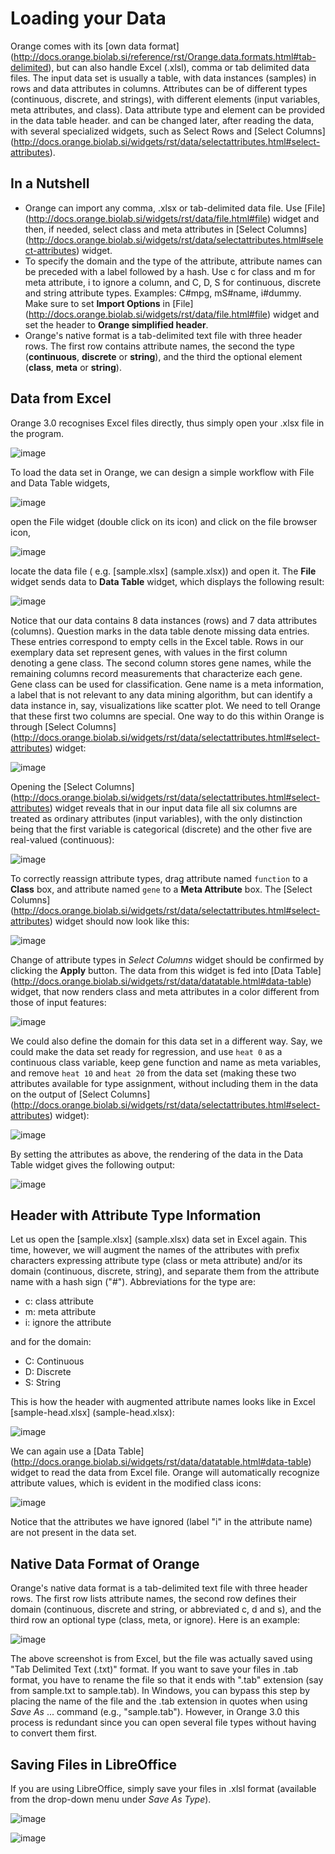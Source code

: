 Loading your Data
=================

Orange comes with its [own data format] (http://docs.orange.biolab.si/reference/rst/Orange.data.formats.html#tab-delimited), but can
also handle Excel (.xlsl), comma or tab delimited data files. The input data
set is usually a table, with data instances (samples) in rows and
data attributes in columns. Attributes can be of different types
(continuous, discrete, and strings), with different elements (input variables, meta
attributes, and class). Data attribute type and element can be provided
in the data table header. and can be changed later, after reading the
data, with several specialized widgets, such as Select Rows and [Select Columns] (http://docs.orange.biolab.si/widgets/rst/data/selectattributes.html#select-attributes).

In a Nutshell
-------------

-   Orange can import any comma, .xlsx or tab-delimited data file. Use [File] (http://docs.orange.biolab.si/widgets/rst/data/file.html#file)
    widget and then, if needed, select class and meta attributes in
    [Select Columns] (http://docs.orange.biolab.si/widgets/rst/data/selectattributes.html#select-attributes) widget.
-   To specify the domain and the type of the attribute, attribute names
    can be preceded with a label followed by a hash. Use c for class
    and m for meta attribute, i to ignore a column, and C, D, S for
    continuous, discrete and string attribute types. Examples: C\#mpg,
    mS\#name, i\#dummy. Make sure to set **Import Options** in [File] (http://docs.orange.biolab.si/widgets/rst/data/file.html#file)
    widget and set the header to **Orange simplified header**.
-   Orange's native format is a tab-delimited text file with three
    header rows. The first row contains attribute names, the second the
    type (**continuous**, **discrete** or **string**), and the third
    the optional element (**class**, **meta** or **string**).

Data from Excel
---------------

Orange 3.0 recognises Excel files directly, thus simply open your .xlsx file in the program.

![image](spreadsheet1.PNG)

To load the data set in Orange, we can design a simple workflow with
File and Data Table widgets,

![image](file-data-table-workflow.png)

open the File widget (double click on its icon) and click on the file
browser icon,

![image](loadingyourdata.png)

locate the data file ( e.g. [sample.xlsx] (sample.xlsx)) and open
it. The **File** widget sends data to **Data Table** widget, which displays the following result:

![image](file-widget.png)

Notice that our data contains 8 data instances (rows) and 7 data
attributes (columns).
Question marks in the data table denote missing data entries. These
entries correspond to empty cells in the Excel table. Rows in our
exemplary data set represent genes, with values in the first column
denoting a gene class. The second column stores gene names, while the
remaining columns record measurements that characterize each gene. Gene
class can be used for classification. Gene name is a meta information, a
label that is not relevant to any data mining algorithm, but can identify
a data instance in, say, visualizations like scatter plot. We need to
tell Orange that these first two columns are special. One way to do this
within Orange is through [Select Columns] (http://docs.orange.biolab.si/widgets/rst/data/selectattributes.html#select-attributes) widget:

![image](select-columns-schema.PNG)

Opening the [Select Columns] (http://docs.orange.biolab.si/widgets/rst/data/selectattributes.html#select-attributes) widget reveals that in our input data file
all six columns are treated as ordinary attributes (input variables),
with the only distinction being that the first variable is categorical
(discrete) and the other five are real-valued (continuous):

![image](select-columns-start.PNG)

To correctly reassign attribute types, drag attribute named `function`
to a **Class** box, and attribute named `gene` to a **Meta Attribute**
box. The [Select Columns] (http://docs.orange.biolab.si/widgets/rst/data/selectattributes.html#select-attributes) widget should now look like this:

![image](select-columns-reassigned.PNG)

Change of attribute types in *Select Columns* widget should be confirmed
by clicking the **Apply** button. The data from this widget is fed into
[Data Table] (http://docs.orange.biolab.si/widgets/rst/data/datatable.html#data-table) widget, that now renders class and meta attributes in a
color different from those of input features:

![image](data-table-with-class1.PNG)

We could also define the domain for this data set in a different way.
Say, we could make the data set ready for regression, and use `heat 0`
as a continuous class variable, keep gene function and name as meta
variables, and remove `heat 10` and `heat 20` from the data set (making
these two attributes available for type assignment, without including
them in the data on the output of [Select Columns] (http://docs.orange.biolab.si/widgets/rst/data/selectattributes.html#select-attributes) widget):

![image](select-columns-regression.PNG)

By setting the attributes as above, the rendering of the data in the
Data Table widget gives the following output:

![image](data-table-regression1.PNG)

Header with Attribute Type Information
--------------------------------------

Let us open the
[sample.xlsx] (sample.xlsx) data set in Excel again. This time,
however, we will augment the names of the attributes with prefix
characters expressing attribute type (class or meta attribute) and/or
its domain (continuous, discrete, string), and separate them from the
attribute name with a hash sign ("\#"). Abbreviations for the type are:

-   c: class attribute
-   m: meta attribute
-   i: ignore the attribute

and for the domain:

-   C: Continuous
-   D: Discrete
-   S: String

This is how the header with augmented attribute names looks like in
Excel [sample-head.xlsx] (sample-head.xlsx):

![image](spreadsheet-simple-head1.PNG)

We can again use a [Data Table] (http://docs.orange.biolab.si/widgets/rst/data/datatable.html#data-table) widget to read the data from Excel file. Orange will automatically recognize attribute values, which is evident in the modified class icons:

![image](file-widget-simplified-header-example.PNG)

Notice that the attributes we have ignored (label "i" in the
attribute name) are not present in the data set.

Native Data Format of Orange
----------------------------

Orange's native data format is a tab-delimited text file with three
header rows. The first row lists attribute names, the second row defines
their domain (continuous, discrete and string, or abbreviated c, d and
s), and the third row an optional type (class, meta, or ignore). Here is
an example:

![image](excel-with-tab1.PNG)

The above screenshot is from Excel, but the file was actually saved using "Tab Delimited Text (.txt)" format. If you want to 
save your files in .tab format, you have to rename the file so that it ends with ".tab" extension (say from sample.txt to 
sample.tab). In Windows, you can bypass this step by placing the name of the file and the .tab extension in quotes when using
*Save As* ... command (e.g., "sample.tab"). However, in Orange 3.0 this process is redundant since you can open several file 
types without having to convert them first.

Saving Files in LibreOffice
---------------------------

If you are using LibreOffice, simply save your files in .xlsl format (available from the drop-down menu under *Save As Type*).

![image](https://github.com/ajdapretnar/orange3/blob/loading-your-data/doc/guides/loading-your-data/saving-tab-delimited-files.PNG)

![image](https://github.com/ajdapretnar/orange3/blob/loading-your-data/doc/guides/loading-your-data/saving-tab-delimited-files2.PNG)
